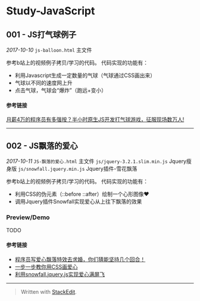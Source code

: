 ﻿# Study-JavaScript

## 001 - JS打气球例子

*2017-10-10*
`js-balloon.html` 主文件

参考b站上的视频例子拷贝/学习的代码。
代码实现的功能有：

 - 利用Javascript生成一定数量的气球（气球通过CSS画出来）
 - 气球以不同的速度网上升
 - 点击气球，气球会“爆炸”（跑远+变小）

#### 参考链接
[月薪4万的程序员有多强按？半小时原生JS开发打气球游戏，征服现场数万人!](https://www.bilibili.com/video/av15152538/index_1.html#page=1)

---
## 002 - JS飘落的爱心

*2017-10-11*
`JS-飘落的爱心.html` 主文件
`js/jquery-3.2.1.slim.min.js` Jquery瘦身版
`js/snowfall.jquery.min.js` Jquery插件-雪花飘落

参考b站上的视频例子拷贝/学习的代码。
代码实现的功能有：

 - 利用CSS的伪元素（::before  ::after）绘制一个心形图像♥
 - 调用Jquery插件Snowfall实现爱心从上往下飘落的效果

### Preview/Demo
TODO

#### 参考链接

 - [程序员写爱心飘落特效去求婚，你们猜能坚持几个回合！](https://www.bilibili.com/video/av11913500/index_1.html#page=1)
 - [一步一步教你用CSS画爱心](http://www.cnblogs.com/yingzi1028/p/6248937.html)
 - [利用snowfall.jquery.js实现爱心满屏飞](http://www.cnblogs.com/yingzi1028/p/6249767.html)

---

> Written with [StackEdit](https://stackedit.io/).
